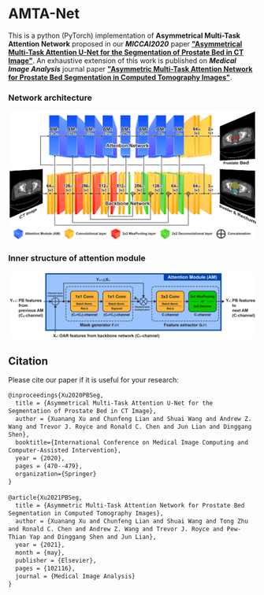 # AMTA-Net
This is a python (PyTorch) implementation of **Asymmetrical Multi-Task Attention Network** proposed in our ***MICCAI2020*** paper [**"Asymmetrical Multi-Task Attention U-Net for the Segmentation of Prostate Bed in CT Image"**](https://doi.org/10.1007/978-3-030-59719-1_46). An exhaustive extension of this work is published on ***Medical Image Analysis*** journal paper [**"Asymmetric Multi-Task Attention Network for Prostate Bed Segmentation in Computed Tomography Images"**](https://doi.org/10.1016/j.media.2021.102116).

### Network architecture
<img src="./fig1.png"/>

### Inner structure of attention module
<img src="./fig2.png"/>

## Citation

Please cite our paper if it is useful for your research:

    @inproceedings{Xu2020PBSeg, 
      title = {Asymmetrical Multi-Task Attention U-Net for the Segmentation of Prostate Bed in CT Image},
      author = {Xuanang Xu and Chunfeng Lian and Shuai Wang and Andrew Z. Wang and Trevor J. Royce and Ronald C. Chen and Jun Lian and Dinggang Shen},
      booktitle={International Conference on Medical Image Computing and Computer-Assisted Intervention},
      year = {2020},
      pages = {470--479},
      organization={Springer}
    }

    @article{Xu2021PBSeg,
      title = {Asymmetric Multi-Task Attention Network for Prostate Bed Segmentation in Computed Tomography Images},
      author = {Xuanang Xu and Chunfeng Lian and Shuai Wang and Tong Zhu and Ronald C. Chen and Andrew Z. Wang and Trevor J. Royce and Pew-Thian Yap and Dinggang Shen and Jun Lian},
      year = {2021},
      month = {may},
      publisher = {Elsevier},
      pages = {102116},
      journal = {Medical Image Analysis}
    }
